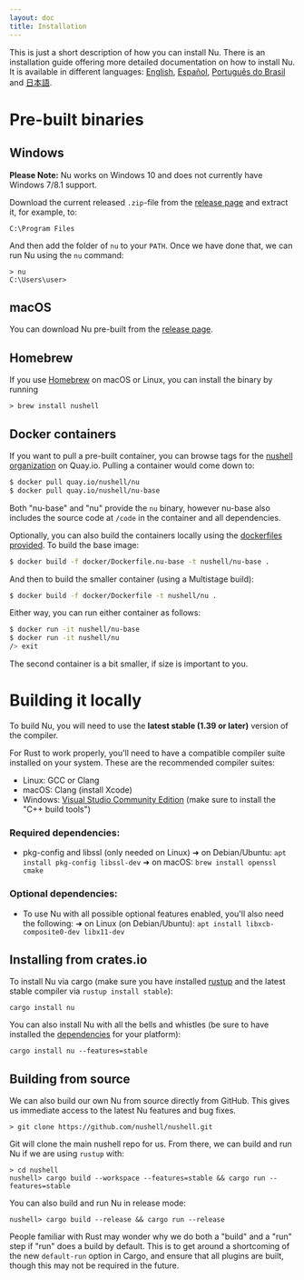 ```yaml
---
layout: doc
title: Installation
---
```


This is just a short description of how you can install Nu.
There is an installation guide offering more detailed documentation on how to install Nu.
It is available in different languages:
[English](https://book.nushell.sh/en/installation),
[Español](https://book.nushell.sh/es/instalacion),
[Português do Brasil](https://book.nushell.sh/pt-br/instalacao) and
[日本語](https://book.nushell.sh/ja/installation).

# Pre-built binaries

## Windows

**Please Note:** Nu works on Windows 10 and does not currently have Windows 7/8.1 support.

Download the current released `.zip`-file from the [release page](https://github.com/nushell/nushell/releases)
and extract it, for example, to:

```
C:\Program Files
```

And then add the folder of `nu` to your `PATH`.
Once we have done that, we can run Nu using the `nu` command:

```
> nu
C:\Users\user>
```

## macOS

You can download Nu pre-built from the [release page](https://github.com/nushell/nushell/releases).

## Homebrew

If you use [Homebrew](https://brew.sh/) on macOS or Linux, you can install the binary by running

```shell
> brew install nushell
```

## Docker containers

If you want to pull a pre-built container, you can browse tags for the
[nushell organization](https://quay.io/organization/nushell) on Quay.io.
Pulling a container would come down to:

```bash
$ docker pull quay.io/nushell/nu
$ docker pull quay.io/nushell/nu-base
```

Both "nu-base" and "nu" provide the `nu` binary, however nu-base also includes the source code at `/code`
in the container and all dependencies.

Optionally, you can also build the containers locally using the
[dockerfiles provided](https://github.com/nushell/nushell/tree/master/docker).
To build the base image:

```bash
$ docker build -f docker/Dockerfile.nu-base -t nushell/nu-base .
```

And then to build the smaller container (using a Multistage build):

```bash
$ docker build -f docker/Dockerfile -t nushell/nu .
```

Either way, you can run either container as follows:

```bash
$ docker run -it nushell/nu-base
$ docker run -it nushell/nu
/> exit
```

The second container is a bit smaller, if size is important to you.

# Building it locally

To build Nu, you will need to use the **latest stable (1.39 or later)** version of the compiler.

For Rust to work properly, you'll need to have a compatible compiler suite installed on your system.
These are the recommended compiler suites:

* Linux: GCC or Clang
* macOS: Clang (install Xcode)
* Windows: [Visual Studio Community Edition](https://visualstudio.microsoft.com/vs/community/)
  (make sure to install the "C++ build tools")

### Required dependencies:

* pkg-config and libssl (only needed on Linux)
  ➜ on Debian/Ubuntu: `apt install pkg-config libssl-dev`
  ➜ on macOS: `brew install openssl cmake`

### Optional dependencies:

* To use Nu with all possible optional features enabled, you'll also need the following:
  ➜ on Linux (on Debian/Ubuntu): `apt install libxcb-composite0-dev libx11-dev`

## Installing from crates.io

To install Nu via cargo (make sure you have installed [rustup](https://rustup.rs/)
and the latest stable compiler via `rustup install stable`):

```
cargo install nu
```

You can also install Nu with all the bells and whistles (be sure to have installed the
[dependencies](https://book.nushell.sh/en/installation#dependencies) for your platform):

```
cargo install nu --features=stable
```

## Building from source

We can also build our own Nu from source directly from GitHub.
This gives us immediate access to the latest Nu features and bug fixes.

```
> git clone https://github.com/nushell/nushell.git
```

Git will clone the main nushell repo for us.
From there, we can build and run Nu if we are using `rustup` with:

```
> cd nushell
nushell> cargo build --workspace --features=stable && cargo run --features=stable
```

You can also build and run Nu in release mode:

```
nushell> cargo build --release && cargo run --release
```

People familiar with Rust may wonder why we do both a "build" and a "run" step if "run" does a build by default.
This is to get around a shortcoming of the new `default-run` option in Cargo,
and ensure that all plugins are built, though this may not be required in the future.
